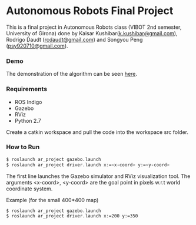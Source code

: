 
# Autonomous Robots Final Project

This is a final project in Autonomous Robots class (VIBOT 2nd semester, University of Girona) done by Kaisar Kushibar(k.kushibar@gmail.com), Rodrigo Daudt (rcdaudt@gmail.com) and Songyou Peng (psy920710@gmail.com). 

### Demo
The demonstration of the algorithm can be seen [here].

### Requirements
* ROS Indigo
* Gazebo
* RViz
* Python 2.7

Create a catkin workspace and pull the code into the workspace src folder.

### How to Run
```sh
$ roslaunch ar_project gazebo.launch
$ roslaunch ar_project driver.launch x:=<x-coord> y:=<y-coord>
```
The first line launches the Gazebo simulator and RViz visualization tool. The arguments \<x-coord\>, \<y-coord\> are the goal point in pixels w.r.t world coordinate system.

Example (for the small 400*400 map)
```sh
$ roslaunch ar_project gazebo.launch
$ roslaunch ar_project driver.launch x:=200 y:=350
```



 [here]: <https://www.youtube.com/watch?v=5PaKWS52CIM>
